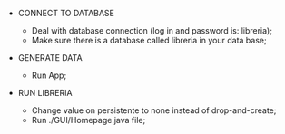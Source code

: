 - CONNECT TO DATABASE
    - Deal with database connection (log in and password is: libreria);
    - Make sure there is a database called libreria in your data base;

- GENERATE DATA
    - Run App;

- RUN LIBRERIA
    - Change value on persistente to none instead of drop-and-create;
        <property name="jakarta.persistence.schema-generation.database.action" value="none" />
    - Run ./GUI/Homepage.java file;
